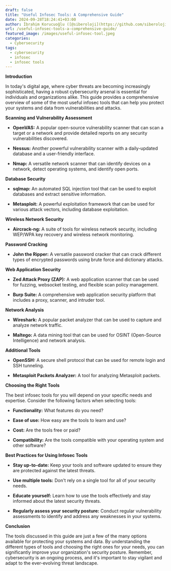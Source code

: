 ```yaml
---
draft: false
title: "Useful Infosec Tools: A Comprehensive Guide"
date: 2024-09-28T18:24:41+03:00
author: İbrahim Korucuoğlu ([@siberoloji](https://github.com/siberoloji))
url: /useful-infosec-tools-a-comprehensive-guide/
featured_image: /images/useful-infosec-tool.jpeg
categories:
  - Cybersecurity
tags:
  - cybersecurity
  - infosec
  - infosec tools
---
```



**Introduction**



In today's digital age, where cyber threats are becoming increasingly sophisticated, having a robust cybersecurity arsenal is essential for individuals and organizations alike. This guide provides a comprehensive overview of some of the most useful infosec tools that can help you protect your systems and data from vulnerabilities and attacks.



**Scanning and Vulnerability Assessment**


* **OpenVAS:** A popular open-source vulnerability scanner that can scan a target or a network and provide detailed reports on any security vulnerabilities discovered.

* **Nessus:** Another powerful vulnerability scanner with a daily-updated database and a user-friendly interface.

* **Nmap:** A versatile network scanner that can identify devices on a network, detect operating systems, and identify open ports.




**Database Security**


* **sqlmap:** An automated SQL injection tool that can be used to exploit databases and extract sensitive information.

* **Metasploit:** A powerful exploitation framework that can be used for various attack vectors, including database exploitation.




**Wireless Network Security**


* **Aircrack-ng:** A suite of tools for wireless network security, including WEP/WPA key recovery and wireless network monitoring.




**Password Cracking**


* **John the Ripper:** A versatile password cracker that can crack different types of encrypted passwords using brute force and dictionary attacks.




**Web Application Security**


* **Zed Attack Proxy (ZAP):** A web application scanner that can be used for fuzzing, websocket testing, and flexible scan policy management.

* **Burp Suite:** A comprehensive web application security platform that includes a proxy, scanner, and intruder tool.




**Network Analysis**


* **Wireshark:** A popular packet analyzer that can be used to capture and analyze network traffic.

* **Maltego:** A data mining tool that can be used for OSINT (Open-Source Intelligence) and network analysis.




**Additional Tools**


* **OpenSSH:** A secure shell protocol that can be used for remote login and SSH tunneling.

* **Metasploit Packets Analyzer:** A tool for analyzing Metasploit packets.




**Choosing the Right Tools**



The best infosec tools for you will depend on your specific needs and expertise. Consider the following factors when selecting tools:


* **Functionality:** What features do you need?

* **Ease of use:** How easy are the tools to learn and use?

* **Cost:** Are the tools free or paid?

* **Compatibility:** Are the tools compatible with your operating system and other software?




**Best Practices for Using Infosec Tools**


* **Stay up-to-date:** Keep your tools and software updated to ensure they are protected against the latest threats.

* **Use multiple tools:** Don't rely on a single tool for all of your security needs.

* **Educate yourself:** Learn how to use the tools effectively and stay informed about the latest security threats.

* **Regularly assess your security posture:** Conduct regular vulnerability assessments to identify and address any weaknesses in your systems.




**Conclusion**



The tools discussed in this guide are just a few of the many options available for protecting your systems and data. By understanding the different types of tools and choosing the right ones for your needs, you can significantly improve your organization's security posture. Remember, cybersecurity is an ongoing process, and it's important to stay vigilant and adapt to the ever-evolving threat landscape.

